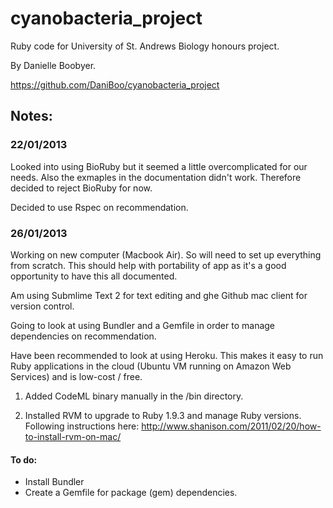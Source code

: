 cyanobacteria_project
=====================

Ruby code for University of St. Andrews Biology honours project.

By Danielle Boobyer.

https://github.com/DaniBoo/cyanobacteria_project


Notes:
---

### 22/01/2013
Looked into using BioRuby but it seemed a little overcomplicated for our needs. Also the exmaples in the documentation didn't work. Therefore decided to reject BioRuby for now.

Decided to use Rspec on recommendation.

### 26/01/2013
Working on new computer (Macbook Air). So will need to set up everything from scratch. This should help with portability of app as it's a good opportunity to have this all documented.

Am using Submlime Text 2 for text editing and ghe Github mac client for version control.

Going to look at using Bundler and a Gemfile in order to manage dependencies on recommendation.

Have been recommended to look at using Heroku. This makes it easy to run Ruby applications in the cloud (Ubuntu VM running on Amazon Web Services) and is low-cost / free.

1) Added CodeML binary manually in the /bin directory.

2) Installed RVM to upgrade to Ruby 1.9.3 and manage Ruby versions.
Following instructions here:
http://www.shanison.com/2011/02/20/how-to-install-rvm-on-mac/

#### To do:

- Install Bundler
- Create a Gemfile for package (gem) dependencies.
